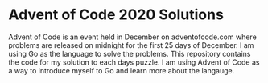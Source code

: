 # Advent of Code 2020 Solutions
Advent of Code is an event held in December on adventofcode.com where problems are released on midnight for the first 25 days of December.
I am using Go as the language to solve the problems. This repository contains the code for my solution to each days puzzle.
I am using Advent of Code as a way to introduce myself to Go and learn more about the langauge.
